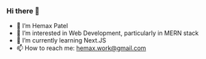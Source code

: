 ### Hi there 👋
- 👋 I’m Hemax Patel
- 👀 I’m interested in Web Development, particularly in MERN stack
- 🌱 I’m currently learning Next.JS
- 📫 How to reach me: hemax.work@gmail.com

<!--
**hemaxpatel/hemaxpatel** is a ✨ _special_ ✨ repository because its `README.md` (this file) appears on your GitHub profile.

Here are some ideas to get you started:

- 🔭 I’m currently working on ...
- 🌱 I’m currently learning Next.JS
- 👯 I’m looking to collaborate on ...
- 🤔 I’m looking for help with ...
- 💬 Ask me about ...
- 📫 How to reach me: ...
- 😄 Pronouns: ...
- ⚡ Fun fact: ...
-->
